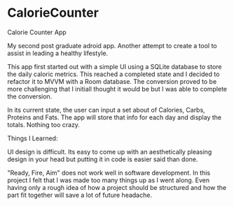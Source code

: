 # CalorieCounter
Calorie Counter App

My second post graduate adroid app. Another attempt to create a tool to assist in leading a healthy lifestyle.

This app first started out with a simple UI using a SQLite database to store the daily caloric metrics. 
This reached a completed state and I decided to refactor it to MVVM with a Room database. The conversion proved to be more challenging that I initiall thought it would be but I was able to complete the conversion.

In its current state, the user can input a set about of Calories, Carbs, Proteins and Fats. The app will store that info for each day and display the totals. Nothing too crazy. 

Things I Learned:

  UI design is difficult. Its easy to come up with an aesthetically pleasing design in your head but putting it in code is easier said than done. 
  
  "Ready, Fire, Aim" does not work well in software development. In this project I felt that I was made too many things up as I went along. Even having only a rough idea of how a
    project should be structured and how the part fit together will save a lot of future headache.
